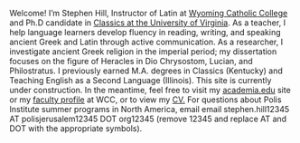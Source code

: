 Welcome! I’m Stephen Hill, Instructor of Latin at <a href="http://wyomingcatholic.edu/" target="_blank">Wyoming Catholic College</a> and Ph.D candidate in <a href="https://classics.as.virginia.edu/" target="_blank">Classics at the University of Virginia</a>. As a teacher, I help language learners develop fluency in reading, writing, and speaking ancient Greek and Latin through active communication. As a researcher, I investigate ancient Greek religion in the imperial period; my dissertation focuses on the figure of Heracles in Dio Chrysostom, Lucian, and Philostratus. I previously earned M.A. degrees in Classics (Kentucky) and Teaching English as a Second Language (Illinois). This site is currently under construction. In the meantime, feel free to visit my <a href="https://virginia.academia.edu/RStephenHill" target="_blank">academia.edu</a> site or my <a href="https://wyomingcatholic.edu/person/stephen-hill/" target="_blank">faculty profile</a> at WCC, or to view my <a href="/R. Stephen Hill – CV 2021 07.pdf" target="_blank">CV.</a> For questions about Polis Institute summer programs in North America, email email stephen.hill12345 AT polisjerusalem12345 DOT org12345 (remove 12345 and replace AT and DOT with the appropriate symbols).
